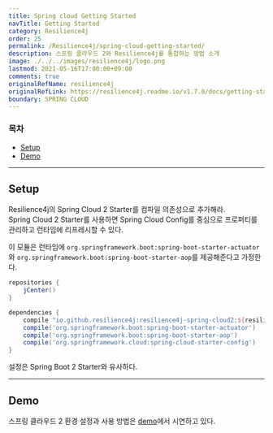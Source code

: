 ```yaml
---
title: Spring cloud Getting Started
navTitle: Getting Started
category: Resilience4j
order: 25
permalink: /Resilience4j/spring-cloud-getting-started/
description: 스프링 클라우드 2와 Resilience4j를 통합하는 방법 소개
image: ./../../images/resilience4j/logo.png
lastmod: 2021-05-16T17:00:00+09:00
comments: true
originalRefName: resilience4j
originalRefLink: https://resilience4j.readme.io/v1.7.0/docs/getting-started-6
boundary: SPRING CLOUD
---
```


### 목차

- [Setup](#setup)
- [Demo](#demo)

---

## Setup

Resilience4j의 Spring Cloud 2 Starter를 컴파일 의존성으로 추가해라.<br>Spring Cloud 2 Starter를 사용하면 Spring Cloud Config를 중심으로 프로퍼티를 관리하고 런타임에 리프레시할 수 있다.

이 모듈은 런타임에 `org.springframework.boot:spring-boot-starter-actuator`와 `org.springframework.boot:spring-boot-starter-aop`를 제공해준다고 가정한다.

```gradle
repositories {
    jCenter()
}

dependencies {
    compile "io.github.resilience4j:resilience4j-spring-cloud2:${resilience4jVersion}"
    compile('org.springframework.boot:spring-boot-starter-actuator')
    compile('org.springframework.boot:spring-boot-starter-aop')
    compile('org.springframework.cloud:spring-cloud-starter-config')  
}
```

설정은 Spring Boot 2 Starter와 유사하다.

---

## Demo

스프링 클라우드 2 환경 설정과 사용 방법은 [demo](https://github.com/resilience4j/resilience4j-spring-cloud2-demo)에서 시연하고 있다.